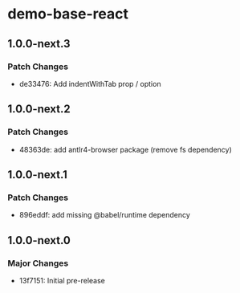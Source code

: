 # demo-base-react

## 1.0.0-next.3

### Patch Changes

- de33476: Add indentWithTab prop / option

## 1.0.0-next.2

### Patch Changes

- 48363de: add antlr4-browser package (remove fs dependency)

## 1.0.0-next.1

### Patch Changes

- 896eddf: add missing @babel/runtime dependency

## 1.0.0-next.0

### Major Changes

- 13f7151: Initial pre-release
